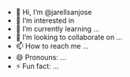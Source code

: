 - 👋 Hi, I’m @jarellsanjose
- 👀 I’m interested in 
- 🌱 I’m currently learning ...
- 💞️ I’m looking to collaborate on ...
- 📫 How to reach me ...
- 😄 Pronouns: ...
- ⚡ Fun fact: ...

<!---
jarellsanjose/jarellsanjose is a ✨ special ✨ repository because its `README.md` (this file) appears on your GitHub profile.
You can click the Preview link to take a look at your changes.
--->
